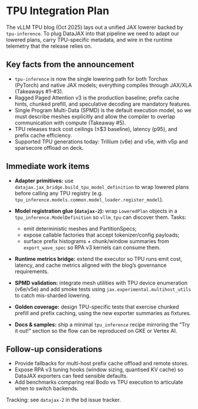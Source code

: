 # TPU Integration Plan

The vLLM TPU blog (Oct 2025) lays out a unified JAX lowerer backed by `tpu-inference`. To plug
DataJAX into that pipeline we need to adapt our lowered plans, carry TPU-specific metadata, and wire
in the runtime telemetry that the release relies on.

## Key facts from the announcement
- `tpu-inference` is now the single lowering path for both Torchax (PyTorch) and native JAX models;
  everything compiles through JAX/XLA (Takeaways #1–#3).
- Ragged Paged Attention v3 is the production baseline; prefix cache hints, chunked prefill, and
  speculative decoding are mandatory features.
- Single Program Multi-Data (SPMD) is the default execution model, so we must describe meshes
  explicitly and allow the compiler to overlap communication with compute (Takeaway #5).
- TPU releases track cost ceilings (≤$3 baseline), latency (p95), and prefix cache efficiency.
- Supported TPU generations today: Trillium (v6e) and v5e, with v5p and sparsecore offload on deck.

## Immediate work items
- **Adapter primitives:** use `datajax.jax_bridge.build_tpu_model_definition` to wrap lowered
  plans before calling any TPU registry (e.g. `tpu_inference.models.common.model_loader.register_model`).

- **Model registration glue (`datajax-2`):** wrap `LoweredPlan` objects in a
  `tpu_inference.ModelDefinition` so `vllm_tpu` can discover them. Tasks:
  - emit deterministic meshes and PartitionSpecs;
  - expose callable factories that accept tokenizer/config payloads;
  - surface prefix histograms + chunk/window summaries from `export_wave_spec` so RPA v3 kernels can
    consume them.
- **Runtime metrics bridge:** extend the executor so TPU runs emit cost, latency, and cache metrics
  aligned with the blog’s governance requirements.
- **SPMD validation:** integrate mesh utilities with TPU device enumeration (v6e/v5e) and add smoke
  tests using `jax.experimental.multihost_utils` to catch mis-sharded lowering.
- **Golden coverage:** design TPU-specific tests that exercise chunked prefill and prefix caching,
  using the new exporter summaries as fixtures.
- **Docs & samples:** ship a minimal `tpu_inference` recipe mirroring the “Try it out!” section so the
  flow can be reproduced on GKE or Vertex AI.

## Follow-up considerations
- Provide fallbacks for multi-host prefix cache offload and remote stores.
- Expose RPA v3 tuning hooks (window sizing, quantised KV cache) so DataJAX exporters can feed
  sensible defaults.
- Add benchmarks comparing real Bodo vs TPU execution to articulate when to switch backends.

Tracking: see `datajax-2` in the bd issue tracker.
